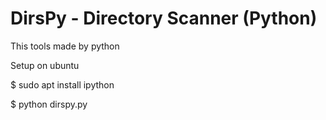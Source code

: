 # DirsPy - Directory Scanner (Python)
This tools made by python

Setup on ubuntu

$ sudo apt install ipython

$ python dirspy.py
